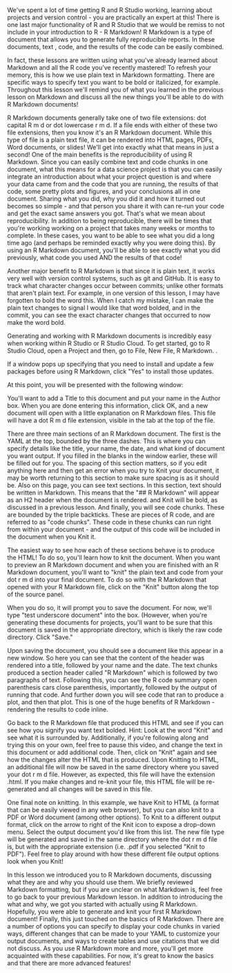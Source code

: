 We've spent a lot of time getting R and R Studio working, learning about projects and version control - you are practically an expert at this! There is one last major functionality of R and R Studio that we would be remiss to not include in your introduction to R - R Markdown! R Markdown is a type of document that allows you to generate fully reproducible reports. In these documents, text , code, and the results of the code can be easily combined. 

In fact, these lessons are written using what you've already learned about Markdown and all the R code you've recently mastered! To refresh your memory, this is how we use plain text in Markdown formatting. There are specific ways to specify text you want to be bold or italicized, for example. Throughout this lesson we'll remind you of what you learned in the previous lesson on Markdown and discuss all the new things you'll be able to do with R Markdown documents!

R Markdown documents generally take one of two file extensions:  dot capital R m d or dot lowercase r m d. If a file ends with either of these two file extensions, then you know it's an R Markdown document. While this type of file is a plain text file,  it can be rendered into HTML pages, PDFs, Word documents, or slides! We'll get into exactly what that means in just a second! One of the main benefits is the reproducibility of using R Markdown. Since you can easily combine text and code chunks in one document, what this means for a data science project is that you can easily integrate an introduction about what your project question is and where your data came from and the code that you are running, the results of that code, some pretty plots and figures, and your conclusions all in one document. Sharing what you did, why you did it and how it turned out becomes so simple - and that person you share it with can re-run your code and get the exact same answers you got. That's what we mean about reproducibility. In addition to being reproducible, there will be times that you're working working on a project that takes many weeks or months to complete. In these cases, you want to be able to see what you did a long time ago (and perhaps be reminded exactly why you were doing this). By using an R Markdown document, you'll be able to see exactly what you did previously, what code you used AND the results of that code!

Another major benefit to R Markdown is that since it is plain text, it works very well with version control systems, such as git and GitHub. It is easy to track what character changes occur between commits; unlike other formats that aren't plain text. For example, in one version of this lesson, I may have forgotten to bold the word this. When I catch my mistake, I can make the plain text changes to signal I would like that word bolded, and in the commit, you can see the exact character changes that occurred to now make the word bold. 

 Generating and working with R Markdown documents is incredibly easy when working within R Studio or R Studio Cloud. To get started, go to R Studio Cloud, open a Project and then, go to File, New File, R Markdown. . 

If a window pops up specifying that you need to install and update a few packages before using R Markdown, click "Yes" to install those updates. 

At this point, you will be presented with the following window: 

You'll want to add a Title to this document and put your name in the Author box.  When you are done entering this information, click OK, and a new document will open with a little explanation on R Markdown files. This file will have a dot R m d file extension, visible in the tab at the top of the file.

There are three main sections of an R Markdown document. The first is the YAML at the top, bounded by the three dashes. This is where you can specify details like the title, your name, the date, and what kind of document you want output. If you filled in the blanks in the window earlier, these will be filled out for you. The spacing of this section matters, so if you edit anything here and then get an error when you try to Knit your document, it may be worth returning to this section to make sure spacing is as it should be. Also on this page, you can see text sections. In this section, text should be written in Markdown. This means that the "## R Markdown" will appear as an H2 header when the document is rendered. and Knit will  be bold, as discussed in a previous lesson. And finally, you will see code chunks. These are bounded by the triple backticks. These are pieces of R code, and are referred to as "code chunks". These code in these chunks can run right from within your document - and the output of this code will be included in the document when you Knit it. 

The easiest way to see how each of these sections behave is to produce the HTML! To do so, you'll learn how to knit the document. When you want to preview an R Markdown document and when you are finished with an R Markdown document, you'll want to "knit" the plain text and code from your dot r m d into your final document. To do so with the R Markdown that opened with your R Markdown file, click on the "Knit" button along the top of the source panel. 

When you do so, it will prompt you to save the document. For now, we'll type "test underscore document" into the box. (However, when you're generating these documents for projects, you'll want to be sure that this document is saved in the appropriate directory, which is likely the raw code directory. Click "Save." 

Upon saving the document, you should see a document like this appear in a new window. So here you can see that the content of the header was rendered into a title, followed by your name and the date. The text chunks produced a section header called "R Markdown" which is followed by two paragraphs of text. Following this, you can see the R code summary open parenthesis cars close parenthesis, importantly, followed by the output of running that code. And further down you will see code that ran to produce a plot, and then that plot. This is one of the huge benefits of R Markdown - rendering the results to code inline.

Go back to the R Markdown file that produced this HTML and see if you can see how you signify you want text bolded. Hint: Look at the word "Knit" and see what it is surrounded by. Additionally, if you're following along and trying this on your own, feel free to pause this video, and change the text in this document or add additional code. Then, click on "Knit" again and see how the changes alter the HTML that is produced. Upon Knitting to HTML, an additional file will now be saved in the same directory where you saved your dot r m d file. However, as expected, this file will have the extension .html. If you make changes and re-knit your file, this HTML file will be re-generated and all changes will be saved in this file.

One final note on knitting. In this example, we have Knit to HTML (a format that can be easily viewed in any web browser), but you can also knit to a PDF or Word document (among other options). To Knit to a different output format, click on the arrow to right of the Knit icon to expose a drop-down menu. Select the output document you'd like from this list. The new file type will be generated and saved in the same directory where the dot r m d file is, but with the appropriate extension (i.e. .pdf if you selected "Knit to PDF"). Feel free to play around with how these different file output options look when you Knit!

In this lesson we introduced you to R Markdown documents, discussing what they are and why you should use them. We briefly reviewed Markdown formatting, but if you are unclear on what Markdown is, feel free to go back to your previous Markdown lesson. In addition to introducing the what and why, we got you started with actually using R Markdown. Hopefully, you were able to generate and knit your first R Markdown document! Finally, this just touched on the basics of R Markdown. There are a number of options you can specify to display your code chunks in varied ways, different changes that can be made to your YAML to customize your output documents, and ways to create tables and use citations that we did not discuss. As you use R Markdown more and more, you'll get more acquainted with these capabilities. For now, it's great to know the basics and that there are more advanced features!